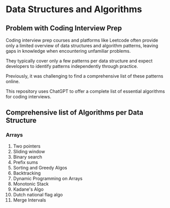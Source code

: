 # Data Structures and Algorithms

## Problem with Coding Interview Prep

Coding interview prep courses and platforms like Leetcode often provide only a limited overview of data structures and algorithm patterns, leaving gaps in knowledge when encountering unfamiliar problems.  

They typically cover only a few patterns per data structure and expect developers to identify patterns independently through practice.  

Previously, it was challenging to find a comprehensive list of these patterns online.  

This repository uses ChatGPT to offer a complete list of essential algorithms for coding interviews.  


## Comprehensive list of Algorithms per Data Structure

### Arrays
1. Two pointers
2. Sliding window
3. Binary search
4. Prefix sums
5. Sorting and Greedy Algos
6. Backtracking
7.  Dynamic Programming on Arrays
8. Monotonic Stack
9. Kadane's Algo
10. Dutch national flag algo
11. Merge Intervals
